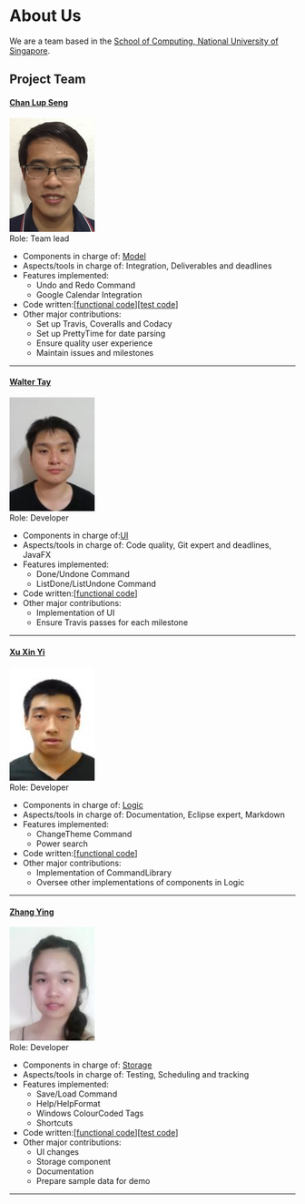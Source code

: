 # About Us

We are a team based in the [School of Computing, National University of Singapore](http://www.comp.nus.edu.sg).

## Project Team

#### [Chan Lup Seng](http://github.com/lupseng/) <br>
<img src="images/ChanLupSeng.png" width="150"><br>
Role: Team lead <br>
- Components in charge of: [Model](https://github.com/CS2103JAN2017-F14-B2/main/blob/master/docs/DeveloperGuide.md#2.4-model-component)
- Aspects/tools in charge of: Integration, Deliverables and deadlines
- Features implemented:
  - Undo and Redo Command
  - Google Calendar Integration
- Code written:[[functional code](https://github.com/CS2103JAN2017-F14-B2/main/blob/master/collated/main/A0140063X.md)][[test code](https://github.com/CS2103JAN2017-F14-B2/main/blob/master/collated/test/A0140063X.md)]
- Other major contributions:
  - Set up Travis, Coveralls and Codacy
  - Set up PrettyTime for date parsing
  - Ensure quality user experience
  - Maintain issues and milestones

-----

#### [Walter Tay](http://github.com/waltertay)
<img src="images/WalterTay.png" width="150"><br>
Role: Developer <br>
- Components in charge of:[UI](https://github.com/CS2103JAN2017-F14-B2/main/blob/master/docs/DeveloperGuide.md#ui-component)
- Aspects/tools in charge of: Code quality, Git expert and deadlines, JavaFX
- Features implemented:
	- Done/Undone Command
	- ListDone/ListUndone Command
- Code written:[[functional code](https://github.com/CS2103JAN2017-F14-B2/main/blob/master/collated/main/A0139975J.md)]
- Other major contributions:
	- Implementation of UI
	- Ensure Travis passes for each milestone

-----

#### [Xu Xin Yi](http://github.com/xinyiys)
<img src="images/XuXinYi.png" width="150"><br>
Role: Developer <br>
- Components in charge of: [Logic](https://github.com/CS2103JAN2017-F14-B2/main/blob/master/docs/DeveloperGuide.md#logic-component)
- Aspects/tools in charge of: Documentation, Eclipse expert, Markdown
- Features implemented:
	- ChangeTheme Command
	- Power search
- Code written:[[functional code](https://github.com/CS2103JAN2017-F14-B2/main/blob/master/collated/main/A0142487Y.md)]
- Other major contributions:
	- Implementation of CommandLibrary
	- Oversee other implementations of components in Logic

-----

#### [Zhang Ying](http://github.com/zing1996)
<img src="images/ZhangYing.png" width="150"><br>
Role: Developer <br>
- Components in charge of:  [Storage](https://github.com/CS2103JAN2017-F14-B2/main/blob/master/docs/DeveloperGuide.md#storage-component)
- Aspects/tools in charge of: Testing, Scheduling and tracking
- Features implemented:
	- Save/Load Command
	- Help/HelpFormat
	- Windows ColourCoded Tags
	- Shortcuts
- Code written:[[functional code](https://github.com/CS2103JAN2017-F14-B2/main/blob/master/collated/main/A0142939W.md)][[test code](https://github.com/CS2103JAN2017-F14-B2/main/blob/master/collated/test/A0142939W.md)]
- Other major contributions: 
	- UI changes
	- Storage component
	- Documentation
	- Prepare sample data for demo

-----
